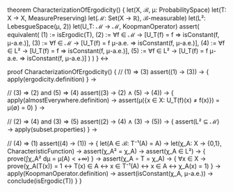 theorem CharacterizationOfErgodicity() {
  let(X, ℬ, μ: ProbabilitySpace)
  let(T: X → X, MeasurePreserving)
  let(ℳ: Set(X → ℝ), ℬ-measurable)
  let(L²: LebesgueSpace(μ, 2))
  let(U_T: ℳ → ℳ, KoopmanOperator)
  assert(
    equivalent(
      (1) := isErgodic(T),
      (2) := ∀f ∈ ℳ → [U_T(f) = f ⇒ isConstant(f, μ-a.e.)],
      (3) := ∀f ∈ ℳ → [U_T(f) = f μ-a.e. ⇒ isConstant(f, μ-a.e.)],
      (4) := ∀f ∈ L² → [U_T(f) = f ⇒ isConstant(f, μ-a.e.)],
      (5) := ∀f ∈ L² → [U_T(f) = f μ-a.e. ⇒ isConstant(f, μ-a.e.)]
    )
  )
} ↔

proof CharacterizationOfErgodicity() {
  // (1) ⇒ (3)
  assert((1) → (3)) → {
    apply(ergodicity.definition)
  } →

  // (3) ⇒ (2) and (5) ⇒ (4)
  assert((3) → (2) ∧ (5) → (4)) → {
    apply(almostEverywhere.definition) →
    assert(μ({x ∈ X: U_T(f)(x) ≠ f(x)}) = μ(∅) = 0)
  } →

  // (2) ⇒ (4) and (3) ⇒ (5)
  assert((2) → (4) ∧ (3) → (5)) → {
    assert(L² ⊆ ℳ) →
    apply(subset.properties)
  } →

  // (4) ⇒ (1)
  assert((4) → (1)) → {
    let(A ∈ ℬ: T⁻¹(A) = A) →
    let(χ_A: X → {0,1}, CharacteristicFunction) →
    assert(χ_A² = χ_A) →
    assert(χ_A ∈ L²) → {
      prove(∫χ_A² dμ = μ(A) < +∞)
    } →
    assert(χ_A ∘ T = χ_A) → {
      ∀x ∈ X →
      prove(χ_A(T(x)) = 1 ↔ T(x) ∈ A ↔ x ∈ T⁻¹(A) ↔ x ∈ A ↔ χ_A(x) = 1)
    } →
    apply(KoopmanOperator.definition) →
    assert(isConstant(χ_A, μ-a.e.)) →
    conclude(isErgodic(T))
  }
}